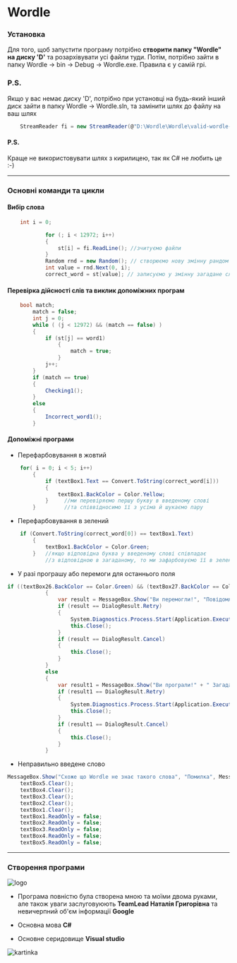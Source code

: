 # **Wordle**


### **Установка**
Для того, щоб запустити програму 
потрібно **створити папку "Wordle"
на диску 'D'** та розархівувати усі файли туди.
Потім, потрібно зайти в папку Wordle -> bin -> Debug -> Wordle.exe.
Правила є у самій грі.

### P.S.
Якщо у вас немає диску 'D', потрібно при установці на будь-який інший диск зайти в папку Wordle -> Wordle.sln, та замінити шлях до файлу на ваш шлях
```c#
    StreamReader fi = new StreamReader(@"D:\Wordle\Wordle\valid-wordle-words.txt");
```
#### P.S.
Краще не використовувати шлях з кирилицею, так як C# не любить це :-)
____

### **Основні команди та цикли**

####  **Вибір слова**

```c#
    int i = 0;

            for (; i < 12972; i++)  
            {
                st[i] = fi.ReadLine(); //зчитуємо файли
            }
            Random rnd = new Random(); // створюємо нову змінну рандом
            int value = rnd.Next(0, i);
            correct_word = st[value]; // записуємо у змінну загадане слово 

```

#### **Перевірка дійсності слів та виклик допоміжних програм**


```c#
    bool match;
        match = false;
        int j = 0;
        while ( (j < 12972) && (match == false) ) 
        {
            if (st[j] == word1)
                {
                    match = true;
                }
            j++;
        }
        if (match == true)
        {
            Checking1();
        }
        else
        {
            Incorrect_word1();
        }
```

#### **Допоміжні програми**

+ Перефарбовування в жовтий
```c#
    for( i = 0; i < 5; i++)
        {
            if (textBox1.Text == Convert.ToString(correct_word[i]))
            {
                textBox1.BackColor = Color.Yellow;
            }     //ми перевіряємо першу букву в введеному слові
        }         //та співвідносимо її з усіма й шукаємо пару
```
+ Перефарбовування в зелений
```c#
    if (Convert.ToString(correct_word[0]) == textBox1.Text)
        {
            textBox1.BackColor = Color.Green;
        }   //якщо відповідна буква у введеному слові співпадає
            //з відповідною в загаданому, то ми зафарбовуємо її в зелений
```
+ У разі програшу або перемоги для останнього поля
```c#
if ((textBox26.BackColor == Color.Green) && (textBox27.BackColor == Color.Green) && (textBox28.BackColor == Color.Green) && (textBox29.BackColor == Color.Green) && (textBox30.BackColor == Color.Green))
            {
                var result = MessageBox.Show("Ви перемогли!", "Повідомлення", MessageBoxButtons.RetryCancel);
                if (result == DialogResult.Retry)
                {
                    System.Diagnostics.Process.Start(Application.ExecutablePath);
                    this.Close(); 
                }
                if (result == DialogResult.Cancel)
                {
                    this.Close();
                }
            }
            else
            {
                var result1 = MessageBox.Show("Ви програли!" + " Загадане слово було " + correct_word, "Повідомлення", MessageBoxButtons.RetryCancel);
                if (result1 == DialogResult.Retry)
                {
                    System.Diagnostics.Process.Start(Application.ExecutablePath);
                    this.Close();
                }
                if (result1 == DialogResult.Cancel)
                {
                    this.Close();
                }
            }
```
+ Неправильно введене слово
```c#
MessageBox.Show("Схоже що Wordle не знає такого слова", "Помилка", MessageBoxButtons.OK);
    textBox5.Clear();
    textBox4.Clear();
    textBox3.Clear();
    textBox2.Clear();
    textBox1.Clear();
    textBox1.ReadOnly = false;
    textBox2.ReadOnly = false;
    textBox3.ReadOnly = false;
    textBox4.ReadOnly = false;
    textBox5.ReadOnly = false;
```
___
### **Створення програми**
![logo](https://media.proglib.io/posts/2022/03/08/5f856cc9c6a79ead524a20aadc18fed7.jpg)
 + Програма повністю була створена мною та моїми двома руками, але також уваги заслуговуюють **TeamLead Наталія Григорівна** та невичерпний об'єм інформації **Google**

 + Основна мова **C#**

+ Основне серидовище **Visual studio**

![kartinka](https://encrypted-tbn0.gstatic.com/images?q=tbn:ANd9GcRc14m2UlGK_9-sdyr_RvMv_6Yaijrob3AOPW15QZBjJsg9jt5hHKRSC4qNWS_NC2AOOKY&usqp=CAU)


